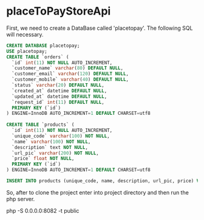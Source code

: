 # placeToPayStoreApi
 
First, we need to create a DataBase called 'placetopay'. The following SQL will necessary.

```Sql
CREATE DATABASE placetopay; 
USE placetopay;
CREATE TABLE `orders` (
  `id` int(11) NOT NULL AUTO_INCREMENT,
  `customer_name` varchar(80) DEFAULT NULL,
  `customer_email` varchar(120) DEFAULT NULL,
  `customer_mobile` varchar(40) DEFAULT NULL,
  `status` varchar(20) DEFAULT NULL,
  `created_at` datetime DEFAULT NULL,
  `updated_at` datetime DEFAULT NULL,
  `request_id` int(11) DEFAULT NULL,
  PRIMARY KEY (`id`)
) ENGINE=InnoDB AUTO_INCREMENT=1 DEFAULT CHARSET=utf8
    
CREATE TABLE `products` (
  `id` int(11) NOT NULL AUTO_INCREMENT,
  `unique_code` varchar(100) NOT NULL,
  `name` varchar(100) NOT NULL,
  `description` text NOT NULL,
  `url_pic` varchar(200) NOT NULL,
  `price` float NOT NULL,
  PRIMARY KEY (`id`)
) ENGINE=InnoDB AUTO_INCREMENT=1 DEFAULT CHARSET=utf8

INSERT INTO products (unique_code, name, description, url_pic, price) VALUES ('324354651', 'The Joy of PHP: A Beginner\'s Guide to Programming Interactive Web Applications with PHP and mySQL', 'Author – Alan Forbes, Latest Edition – Fifth Edition, Publisher – Plum Island Publishing LLC', 'https://hackr.io/blog/wp-content/uploads/2019/01/PHP-Beginners-Guide-226x300.jpg', 18.95);
```
So, after to clone the project enter into project directory and then run the php server.

php -S 0.0.0.0:8082 -t public

